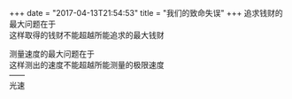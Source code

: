 +++
date = "2017-04-13T21:54:53"
title = "我们的致命失误"
+++
追求钱财的最大问题在于  
这样取得的钱财不能超越所能追求的最大钱财  
  
测量速度的最大问题在于  
这样测出的速度不能超越所能测量的极限速度  
——  
光速  